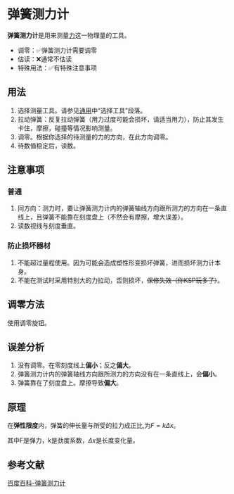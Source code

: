 # 弹簧测力计

**弹簧测力计**是用来测量[力](/physical-quantities/force.md)这一物理量的工具。

- 调零：✅弹簧测力计需要调零
- 估读：❌通常不估读
- 特殊用法：✅有特殊注意事项

## 用法

1. 选择测量工具。请参见[通用](abstract.md)中“选择工具”段落。
2. 拉动弹簧：反复拉动弹簧（用力过度可能会损坏，请适当用力），防止其发生卡住，摩擦，碰撞等情况影响测量。
3. 调零。根据你选择的待测量的力的方向，在此方向调零。
4. 待数值稳定后，读数。

## 注意事项

### 普通

1. 同方向：测力时，要让弹簧测力计内的弹簧轴线方向跟所测力的方向在一条直线上，且弹簧不能靠在刻度盘上（不然会有摩擦，增大误差）。
2. 读数视线与刻度垂直。

### 防止损坏器材

1. 不能超过量程使用。因为可能会造成塑性形变损坏弹簧，进而损坏测力计本身。
2. 不能在测试时采用特别大的力拉动，否则损坏，~~保修失效（你KSP玩多了）~~。

## 调零方法

使用调零旋钮。

## 误差分析

1. 没有调零。在零刻度线上**偏小**；反之**偏大**。
2. 弹簧测力计内的弹簧轴线方向跟所测力的方向没有在一条直线上，会**偏小**。
3. 弹簧靠在了刻度盘上。摩擦导致**偏大**。

## 原理

在**弹性限度**内，弹簧的伸长量与所受的拉力成正比,为$F=k \Delta x$。

其中F是弹力，k是劲度系数，$\Delta x$是长度变化量。

## 参考文献

[百度百科-弹簧测力计](https://baike.baidu.com/item/%E5%BC%B9%E7%B0%A7%E6%B5%8B%E5%8A%9B%E8%AE%A1/4401648)




